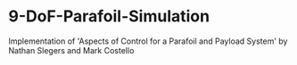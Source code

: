 # 9-DoF-Parafoil-Simulation
Implementation of 'Aspects of Control for a Parafoil and Payload System' by Nathan Slegers and Mark Costello
